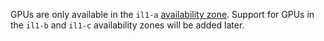 GPUs are only available in the `il1-a` [availability zone](../../overview/concepts/geo-scope.md). Support for GPUs in the `il1-b` and `il1-c` availability zones will be added later.